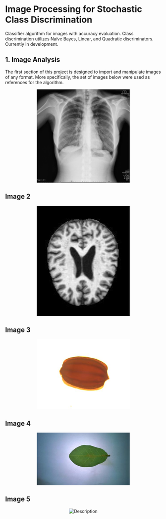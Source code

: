 # Image Processing for Stochastic Class Discrimination

Classifier algorithm for images with accuracy evaluation. Class discrimination utilizes Naïve Bayes, Linear, and
Quadratic discriminators. Currently in development.

## 1. Image Analysis

The first section of this project is designed to import and manipulate images of any format. More specifically, the set of images below were used as references for the algorithm.

<div align="center">
  <img src="https://github.com/luso-torres/imageProcessing/blob/main/resized-images/resized_5.png" alt="Description" width="300">
</div>

## Image 2

<div align="center">
  <img src="https://github.com/luso-torres/imageProcessing/blob/main/resized-images/resized_CDR05_0017.jpg" alt="Description" width="300">
</div>



## Image 3

<div align="center">
  <img src="https://github.com/luso-torres/imageProcessing/blob/main/resized-images/resized_Snap-310.jpg" alt="Description" width="300">
</div>

## Image 4

<div align="center">
  <img src="https://github.com/luso-torres/imageProcessing/blob/main/resized-images/resized_WP_20160127_088.jpg" alt="Description" width="300">
</div>


## Image 5
<div align="center">
  <img src="(https://github.com/luso-torres/imageProcessing/blob/main/resized-images/resized_y87.jpg)" alt="Description" width="300">
</div>


